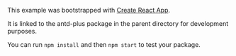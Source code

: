 This example was bootstrapped with [Create React App](https://github.com/facebook/create-react-app).

It is linked to the antd-plus package in the parent directory for development purposes.

You can run `npm install` and then `npm start` to test your package.
